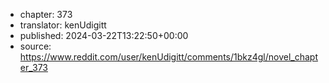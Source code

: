 - chapter: 373
- translator: kenUdigitt
- published: 2024-03-22T13:22:50+00:00
- source: https://www.reddit.com/user/kenUdigitt/comments/1bkz4gl/novel_chapter_373
